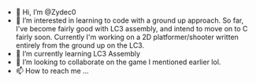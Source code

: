 - 👋 Hi, I’m @Zydec0
- 👀 I’m interested in learning to code with a ground up approach. So far, I've become fairly good with LC3 assembly, and intend to move on to C fairly soon. Currently I'm working on a 2D platformer/shooter written entirely from the ground up on the LC3.
- 🌱 I’m currently learning LC3 Assembly
- 💞️ I’m looking to collaborate on the game I mentioned earlier lol.
- 📫 How to reach me ...

<!---
Zydec0/Zydec0 is a ✨ special ✨ repository because its `README.md` (this file) appears on your GitHub profile.
You can click the Preview link to take a look at your changes.
--->
